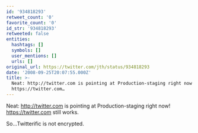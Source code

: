 ```yaml
---
id: '934818293'
retweet_count: '0'
favorite_count: '0'
id_str: '934818293'
retweeted: false
entities:
  hashtags: []
  symbols: []
  user_mentions: []
  urls: []
original_url: https://twitter.com/jth/status/934818293
date: '2008-09-25T20:07:55.000Z'
title: >-
  Neat: http://twitter.com is pointing at Production-staging right now!
  https://twitter.com…
---
```


Neat: http://twitter.com is pointing at Production-staging right now! https://twitter.com still works. 

So...Twitterific is not encrypted.
